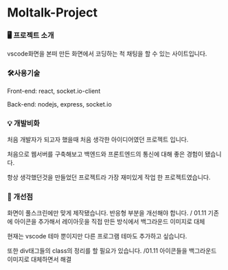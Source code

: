 # Moltalk-Project

### 🖥 프로젝트 소개

vscode화면을 본떠 만든 화면에서 코딩하는 척 채팅을 할 수 있는 사이트입니다.

### 🛠사용기술

Front-end: react, socket.io-client

Back-end: nodejs, express, socket.io

### 💡 개발비화

처음 개발자가 되고자 했을때 처음 생각한 아이디어였던 프로젝트 입니다.

처음으로 웹서버를 구축해보고 백엔드와 프론트엔드의 통신에 대해 좋은 경험이 됐습니다.

항상 생각했던것을 만들었던 프로젝트라 가장 재미있게 작업 한 프로젝트였습니다.

### 🚧 개선점

화면이 풀스크린에만 맞게 제작됐습니다. 반응형 부분을 개선해야 합니다. / 01.11 기존에 아이콘을 추가해서 레이아웃을 직접 만든 방식에서 백그라운드 이미지로 대체

현재는 vscode 테마 뿐이지만 다른 프로그램 테마도 추가하고 싶습니다.

또한 div태그들의 class의 정리를 할 필요가 있습니다. /01.11  아이콘들을 백그라운드 이미지로 대체하면서 해결
